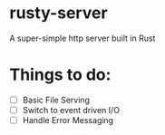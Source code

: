 # rusty-server
A super-simple http server built in Rust

# Things to do:
- [ ] Basic File Serving
- [ ] Switch to event driven I/O
- [ ] Handle Error Messaging
